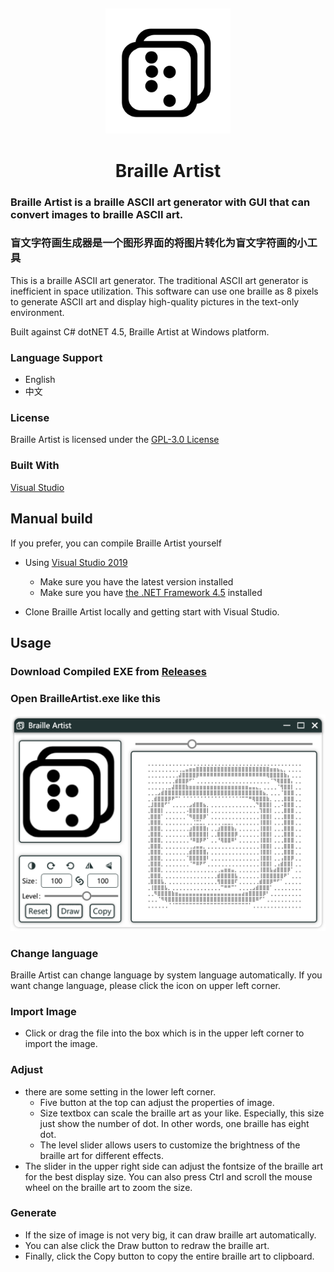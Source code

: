 ##
<p align="center">
  <a href="Images/BrailleArtist.svg">
    <img src="Images/BrailleArtist.svg" alt="Logo" width="200" height="200">
  </a>
  <h1 align="center">Braille Artist</h1>
</p>

### Braille Artist is a braille ASCII art generator with GUI that can convert images to braille ASCII art.
### 盲文字符画生成器是一个图形界面的将图片转化为盲文字符画的小工具

This is a braille ASCII art generator. The traditional  ASCII art generator is inefficient in space utilization. This software can use one braille as 8 pixels to generate ASCII art and display high-quality pictures in the text-only environment.

Built against C# dotNET 4.5, Braille Artist at Windows platform.

### Language Support
 - English
 - 中文

### License

Braille Artist is licensed under the [GPL-3.0 License](https://fsf.org/)

### Built With

[Visual Studio](https://visualstudio.microsoft.com/)


## Manual build

If you prefer, you can compile Braille Artist yourself

- Using [Visual Studio 2019](https://visualstudio.microsoft.com/vs/)
  - Make sure you have the latest version installed
  - Make sure you have [the .NET Framework 4.5](https://dotnet.microsoft.com/download#windows) installed

- Clone Braille Artist locally and getting start with Visual Studio.


## Usage

### Download Compiled EXE from [Releases](https://github.com/shadlc/BrailleArtist/releases)

### Open BrailleArtist.exe like this

<p align="center">
  <a href="Images/example.png">
    <img src="Images/example.png" alt="Example" width="600">
  </a>
</p>

### Change language
Braille Artist can change language by system language automatically.
If you want change language, please click the icon on upper left corner.

### Import Image
- Click or drag the file into the box which is in the upper left corner to import the image.

### Adjust
- there are some setting in the lower left corner. 
    - Five button at the top can adjust the properties of image.
    - Size textbox can scale the braille art as your like. Especially, this size just show the number of dot. In other words, one braille has eight dot.
    - The level slider allows users to customize the brightness of the braille art for different effects. 
- The slider in the upper right side can adjust the fontsize of the braille art for the best display size. You can also press Ctrl and scroll the mouse wheel on the braille art to zoom the size. 

 ### Generate
 - If the size of image is not very big, it can draw braille art automatically.
 - You can alse click the Draw button to redraw the braille art.
 - Finally, click the Copy button to copy the entire braille art to clipboard.

